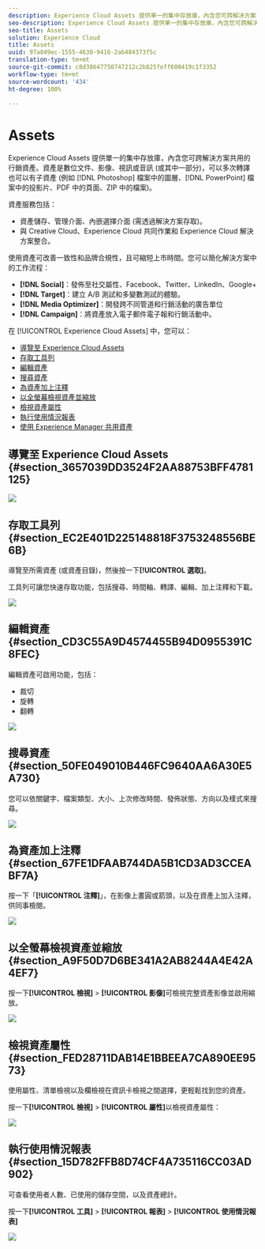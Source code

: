 ```yaml
---
description: Experience Cloud Assets 提供單一的集中存放庫，內含您可跨解決方案共用的行銷資產。資產是數位文件、影像、視訊或音訊 (或其中一部分)，可以多次轉譯也可以有子資產 (例如 Photoshop 檔案中的圖層、PowerPoint 檔案中的投影片、PDF 中的頁面、ZIP 中的檔案)。
seo-description: Experience Cloud Assets 提供單一的集中存放庫，內含您可跨解決方案共用的行銷資產。資產是數位文件、影像、視訊或音訊 (或其中一部分)，可以多次轉譯也可以有子資產 (例如 Photoshop 檔案中的圖層、PowerPoint 檔案中的投影片、PDF 中的頁面、ZIP 中的檔案)。
seo-title: Assets
solution: Experience Cloud
title: Assets
uuid: 97a849ec-1555-4630-9416-2ab484373f5c
translation-type: tm+mt
source-git-commit: c8d38647750747212c2b825feff600419c1f3352
workflow-type: tm+mt
source-wordcount: '434'
ht-degree: 100%

---
```



# Assets

Experience Cloud Assets 提供單一的集中存放庫，內含您可跨解決方案共用的行銷資產。資產是數位文件、影像、視訊或音訊 (或其中一部分)，可以多次轉譯也可以有子資產 (例如 [!DNL Photoshop] 檔案中的圖層、[!DNL PowerPoint] 檔案中的投影片、PDF 中的頁面、ZIP 中的檔案)。

資產服務包括：

* 資產儲存、管理介面、內嵌選擇介面 (需透過解決方案存取)。
* 與 Creative Cloud、Experience Cloud 共同作業和 Experience Cloud 解決方案整合。

使用資產可改善一致性和品牌合規性，且可縮短上市時間。您可以簡化解決方案中的工作流程：

* **[!DNL Social]**：發佈至社交屬性、Facebook、Twitter、LinkedIn、Google+
* **[!DNL Target]**：建立 A/B 測試和多變數測試的體驗。
* **[!DNL Media Optimizer]**：開發跨不同管道和行銷活動的廣告單位
* **[!DNL Campaign]**：將資產放入電子郵件電子報和行銷活動中。

在 [!UICONTROL Experience Cloud Assets] 中，您可以：

* [導覽至 Experience Cloud Assets](../experience-cloud-assets/experience-cloud-assets.md#section_3657039DD3524F2AA88753BFF4781125)
* [存取工具列](../experience-cloud-assets/experience-cloud-assets.md#section_EC2E401D225148818F3753248556BE6B)
* [編輯資產](../experience-cloud-assets/experience-cloud-assets.md#section_CD3C55A9D4574455B94D0955391C8FEC)
* [搜尋資產](../experience-cloud-assets/experience-cloud-assets.md#section_50FE049010B446FC9640AA6A30E5A730)
* [為資產加上注釋](../experience-cloud-assets/experience-cloud-assets.md#section_67FE1DFAAB744DA5B1CD3AD3CCEABF7A)
* [以全螢幕檢視資產並縮放](../experience-cloud-assets/experience-cloud-assets.md#section_A9F50D7D6BE341A2AB8244A4E42A4EF7)
* [檢視資產屬性](../experience-cloud-assets/experience-cloud-assets.md#section_FED28711DAB14E1BBEEA7CA890EE9573)
* [執行使用情況報表](../experience-cloud-assets/experience-cloud-assets.md#section_15D782FFB8D74CF4A735116CC03AD902)
* [使用 Experience Manager 共用資產](../experience-cloud-assets/experience-cloud-assets.md#section_45C1B72F4D274F54BC6CCB64D2580AC5)

## 導覽至 Experience Cloud Assets {#section_3657039DD3524F2AA88753BFF4781125}

![](assets/asset-nav.png)

## 存取工具列 {#section_EC2E401D225148818F3753248556BE6B}

導覽至所需資產 (或資產目錄)，然後按一下&#x200B;**[!UICONTROL 選取]**。

工具列可讓您快速存取功能，包括搜尋、時間軸、轉譯、編輯、加上注釋和下載。

![](assets/asset-tools.png)

## 編輯資產 {#section_CD3C55A9D4574455B94D0955391C8FEC}

編輯資產可啟用功能，包括：

* 裁切
* 旋轉
* 翻轉

![](assets/asset-edit.png)

## 搜尋資產 {#section_50FE049010B446FC9640AA6A30E5A730}

您可以依關鍵字、檔案類型、大小、上次修改時間、發佈狀態、方向以及樣式來搜尋。

![](assets/asset-search.png)

## 為資產加上注釋 {#section_67FE1DFAAB744DA5B1CD3AD3CCEABF7A}

按一下「**[!UICONTROL 注釋]**」，在影像上畫圓或箭頭，以及在資產上加入注釋，供同事檢閱。

![](assets/assets-annotate.png)

## 以全螢幕檢視資產並縮放 {#section_A9F50D7D6BE341A2AB8244A4E42A4EF7}

按一下&#x200B;**[!UICONTROL 檢視]** > **[!UICONTROL 影像]**&#x200B;可檢視完整資產影像並啟用縮放。

![](assets/asset-zoom.png)

## 檢視資產屬性 {#section_FED28711DAB14E1BBEEA7CA890EE9573}

使用屬性、清單檢視以及欄檢視在資訊卡檢視之間選擇，更輕鬆找到您的資產。

按一下&#x200B;**[!UICONTROL 檢視]** > **[!UICONTROL 屬性]**&#x200B;以檢視資產屬性：

![](assets/asset-properties.png)

## 執行使用情況報表 {#section_15D782FFB8D74CF4A735116CC03AD902}

可查看使用者人數、已使用的儲存空間，以及資產總計。

按一下&#x200B;**[!UICONTROL 工具]** > **[!UICONTROL 報表]** > **[!UICONTROL 使用情況報表]**

![](assets/assets-usage-report.png)
